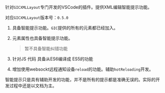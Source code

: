 针对`GICXMLLayout`专门开发的VSCode的插件。提供XML编辑智能提示功能。

对应`GICXMLLayout`版本号：`0.5.0`

1. 具备智能提示功能。`GIC`提供的所有的元素都已经加入。
2. 元素属性也具备智能提示功能。
    > 暂不具备智能纠错功能

3. 针对JS 代码 具备从ES6编译成 ES5的功能
4. 增加使用websockt远程通知设备`reload`的功能。辅助`hotReloading`开发。

智能提示只是具有辅助开发的功能，并不是所有的提示都是准确无误的。实际的开发过程中还是以文档为主。